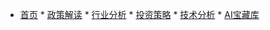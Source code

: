 * [首页](/) * [政策解读](policy/README.md) * [行业分析](industry/README.md) * [投资策略](strategy/README.md) * [技术分析](技术/README.md) * [AI宝藏库](AI宝藏库/README.md)